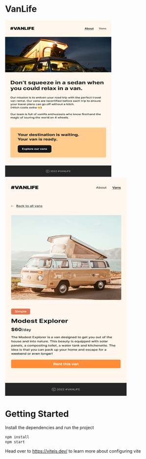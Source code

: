   # VanLife
<div>
<img width="348px" height="513px" src="https://github.com/JotaP07/VanLife/blob/main/about-page.png" />
<img width="398px" height="713px" src="https://github.com/JotaP07/VanLife/blob/main/product-detail.png" />
</div>



# Getting Started
Install the dependencies and run the project
```
npm install
npm start
```

Head over to https://vitejs.dev/ to learn more about configuring vite


